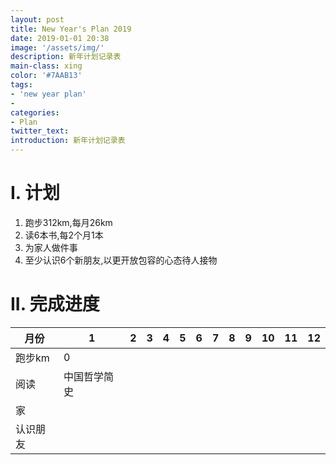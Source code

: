 ```yaml
---
layout: post
title: New Year's Plan 2019
date: 2019-01-01 20:38
image: '/assets/img/'
description: 新年计划记录表
main-class: xing
color: '#7AAB13'
tags:
- 'new year plan'
- 
categories:
- Plan
twitter_text: 
introduction: 新年计划记录表
---
```


# I. 计划
1. 跑步312km,每月26km
2. 读6本书,每2个月1本
3. 为家人做件事
4. 至少认识6个新朋友,以更开放包容的心态待人接物

# II. 完成进度
|月份 |1 |2 |3 |4 |5 |6 |7 |8 |9 |10 |11 |12 |
|-----|--|--|--|--|--|--|--|--|--|--|--|--|
|跑步km|0| | | | | | | | | | | |
|阅读|中国哲学简史| | | | | | | | | | | |
|家| | | | | | | | | | | | |
|认识朋友| | | | | | | | | | | | |
